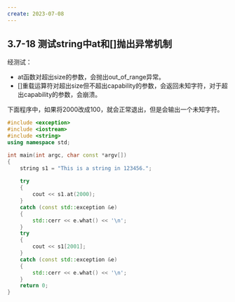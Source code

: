 ```yaml
---
create: 2023-07-08
---
```

## 3.7-18 测试string中at和[]抛出异常机制

经测试：

* at函数对超出size的参数，会抛出out_of_range异常。
* []重载运算符对超出size但不超出capability的参数，会返回未知字符，对于超出capability的参数，会崩溃。

下面程序中，如果将2000改成100，就会正常退出，但是会输出一个未知字符。

```C++
#include <exception>
#include <iostream>
#include <string>
using namespace std;

int main(int argc, char const *argv[])
{
    string s1 = "This is a string in 123456.";
    
    try
    {
        cout << s1.at(2000);
    }
    catch (const std::exception &e)
    {
        std::cerr << e.what() << '\n';
    }
    try
    {
        cout << s1[2001];
    }
    catch (const std::exception &e)
    {
        std::cerr << e.what() << '\n';
    }
    return 0;
}

```

